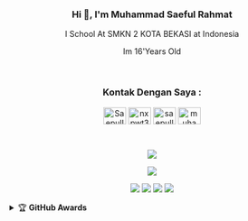 <h3 align="center">Hi 👋, I'm Muhammad Saeful Rahmat</h1>
<p align="center">I School At SMKN 2 KOTA BEKASI at Indonesia</p>
<p align="center">Im 16'Years Old</p>


<br>

<h3 align="center">Kontak Dengan Saya :</h3>
<p align="center"> 
  <a href="https://facebook.com/saepulID" target="blank"><img align="center"
      src="https://raw.githubusercontent.com/rahuldkjain/github-profile-readme-generator/master/src/images/icons/Social/facebook.svg"
      alt="SaepulID" height="30" width="40" /></a> 
  <a href="https://www.instagram.com/nxpwt30/channel/" target="blank"><img align="center"
      src="https://raw.githubusercontent.com/rahuldkjain/github-profile-readme-generator/master/src/images/icons/Social/instagram.svg"
      alt="nxpwt30" height="30" width="40" /></a> 
  <a href="https://www.hackerrank.com/saepull_id" target="blank"><img align="center"
      src="https://raw.githubusercontent.com/rahuldkjain/github-profile-readme-generator/master/src/images/icons/Social/hackerrank.svg"
      alt="saepull_id" height="30" width="40" /></a> 
 <a href="twitter.com/Msaeful81318761" target="blank"><img align="center"
      src="https://raw.githubusercontent.com/rahuldkjain/github-profile-readme-generator/master/src/images/icons/Social/twitter.svg"
      alt="muhammasaefulr" height="30" width="40" /></a> 
</p>

<br>





  <p align="center"><a href="https://github.com/muhammadsaefulr"><img src="https://github-readme-stats.vercel.app/api?username=muhammadsaefulr&show_icons=true&theme=radical"></a></p>
<p align="center"><a href="https://github.com/muhammadsaefulr"><img src="https://github-readme-stats.vercel.app/api/top-langs/?username=muhammadsaefulr&theme=radical&layout=compact"></a></p>
  
<p align="center">
    <img src="https://img.shields.io/badge/OS-Linux-blue?&logo=Linux" />
    <img src="https://img.shields.io/badge/OS-Windows-blue?&logo=Windows" />
    <img src="https://img.shields.io/badge/IDE-Xcode-blue?&logo=xcode" />
    <img src="https://img.shields.io/badge/Text%20Editor-Visual%20Studio%20Code-blue?&logo=visual%20studio%20code&logoColor=blue" />

</p>
<details>
    <summary>&#127942 <b>GitHub Awards</b></summary><br/>

![Github Trophy](https://github-profile-trophy.vercel.app/?username=muhammadsaefulr)

</details>





